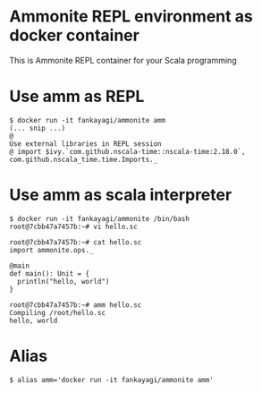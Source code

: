 # Ammonite REPL environment as docker container
This is Ammonite REPL container for your Scala programming

# Use amm as REPL
```
$ docker run -it fankayagi/ammonite amm
(... snip ...)
@
Use external libraries in REPL session
@ import $ivy.`com.github.nscala-time::nscala-time:2.18.0`, com.github.nscala_time.time.Imports._
```

# Use amm as scala interpreter
```
$ docker run -it fankayagi/ammonite /bin/bash
root@7cbb47a7457b:~# vi hello.sc

root@7cbb47a7457b:~# cat hello.sc
import ammonite.ops._

@main
def main(): Unit = {
  println("hello, world")
}

root@7cbb47a7457b:~# amm hello.sc
Compiling /root/hello.sc
hello, world
```

# Alias
```
$ alias amm='docker run -it fankayagi/ammonite amm'
```
